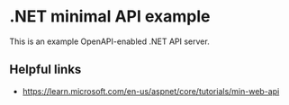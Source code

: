 # .NET minimal API example

This is an example OpenAPI-enabled .NET API server.

## Helpful links

* https://learn.microsoft.com/en-us/aspnet/core/tutorials/min-web-api
